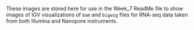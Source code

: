 These images are stored here for use in the Week_7 ReadMe file to show images of IGV visualizations of ```bam``` and ```bigwig``` files for RNA-seq data taken from both Illumina and Nanopore instruments.
